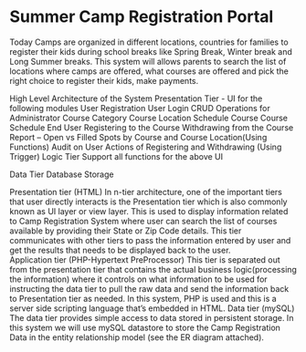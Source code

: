 # Summer Camp Registration Portal

Today Camps are organized in different locations, countries for families to register their kids during school breaks like Spring Break, Winter break and Long Summer breaks. This system will allows parents to search the list of locations where camps are offered, what courses are offered and pick the right choice to register their kids, make payments.  

High Level Architecture of the System
Presentation Tier - UI for the following modules
  User Registration
	User Login
  CRUD Operations for Administrator
	  Course Category
	  Course Location
	  Schedule
	  Course
	  Course Schedule
  End User
	  Registering to the Course
	  Withdrawing from the Course
  Report – Open vs Filled Spots by Course and Course Location(Using Functions)
  Audit on User Actions of Registering and Withdrawing (Using Trigger)
Logic Tier
	Support all functions for the above UI 

Data Tier
	Database
	Storage
 
Presentation tier (HTML)
In n-tier architecture, one of the important tiers that user directly interacts is the Presentation tier which is also commonly known as UI layer or view layer.  This is used to display information related to Camp Registration System where user can search the list of courses available by providing their State or Zip Code details.  This tier communicates with other tiers to pass the information entered by user and get the results that needs to be displayed back to the user.  
Application tier (PHP-Hypertext PreProcessor)
This tier is separated out from the presentation tier that contains the actual business logic(processing the information) where it controls on what information to be used for instructing the data tier to pull the raw data and send the information back to Presentation tier as needed.  In this system, PHP is used and this is a server side scripting language that’s embedded in HTML. 
Data tier (mySQL)
The data tier provides simple access to data stored in persistent storage.  In this system we will use mySQL datastore to store the Camp Registration Data in the entity relationship model (see the ER diagram attached).  


 

